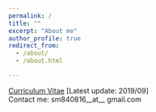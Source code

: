 ```yaml
---
permalink: /
title: ""
excerpt: "About me"
author_profile: true
redirect_from: 
  - /about/
  - /about.html

---
```

[Curriculum Vitae](https://remyhuang.github.io/files/huang_cv.pdf) \[Latest update: 2019/09\] <br />
Contact me: sm840816__at__ gmail.com
